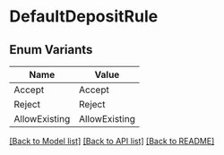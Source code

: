 # DefaultDepositRule

## Enum Variants

| Name | Value |
|---- | -----|
| Accept | Accept |
| Reject | Reject |
| AllowExisting | AllowExisting |


[[Back to Model list]](../README.md#documentation-for-models) [[Back to API list]](../README.md#documentation-for-api-endpoints) [[Back to README]](../README.md)


